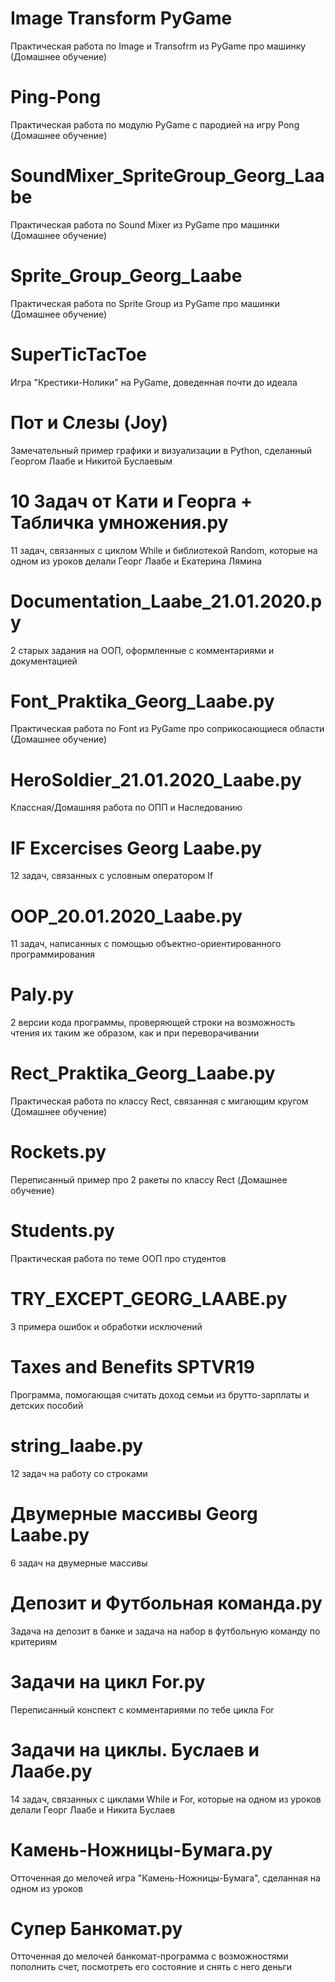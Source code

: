 # Image Transform PyGame
Практическая работа по Image и Transofrm из PyGame про машинку (Домашнее обучение)

# Ping-Pong
Практическая работа по модулю PyGame с пародией на игру Pong (Домашнее обучение)

# SoundMixer_SpriteGroup_Georg_Laabe
Практическая работа по Sound Mixer из PyGame про машинки (Домашнее обучение)

# Sprite_Group_Georg_Laabe
Практическая работа по Sprite Group из PyGame про машинки (Домашнее обучение)

# SuperTicTacToe
Игра "Крестики-Нолики" на PyGame, доведенная почти до идеала

# Пот и Слезы (Joy)
Замечательный пример графики и визуализации в Python, сделанный Георгом Лаабе и Никитой Буслаевым

# 10 Задач от Кати и Георга + Табличка умножения.py
11 задач, связанных с циклом While и библиотекой Random, которые на одном из уроков делали Георг Лаабе и Екатерина Лямина

# Documentation_Laabe_21.01.2020.py
2 старых задания на ООП, оформленные с комментариями и документацией

# Font_Praktika_Georg_Laabe.py
Практическая работа по Font из PyGame про соприкосающиеся области (Домашнее обучение)

# HeroSoldier_21.01.2020_Laabe.py
Классная/Домашняя работа по ОПП и Наследованию

# IF Excercises Georg Laabe.py
12 задач, связанных с условным оператором If

# OOP_20.01.2020_Laabe.py
11 задач, написанных с помощью объектно-ориентированного программирования

# Paly.py
2 версии кода программы, проверяющей строки на возможность чтения их таким же образом, как и при переворачивании

# Rect_Praktika_Georg_Laabe.py	
Практическая работа по классу Rect, связанная с мигающим кругом (Домашнее обучение)

# Rockets.py
Переписанный пример про 2 ракеты по классу Rect (Домашнее обучение)

# Students.py
Практическая работа по теме ООП про студентов

# TRY_EXCEPT_GEORG_LAABE.py
3 примера ошибок и обработки исключений

# Taxes and Benefits SPTVR19
Программа, помогающая считать доход семьи из брутто-зарплаты и детских пособий

# string_laabe.py
12 задач на работу со строками

# Двумерные массивы Georg Laabe.py
6 задач на двумерные массивы

# Депозит и Футбольная команда.py
Задача на депозит в банке и задача на набор в футбольную команду по критериям

# Задачи на цикл For.py
Переписанный конспект с комментариями по тебе цикла For

# Задачи на циклы. Буслаев и Лаабе.py
14 задач, связанных с циклами While и For, которые на одном из уроков делали Георг Лаабе и Никита Буслаев

# Камень-Ножницы-Бумага.py
Отточенная до мелочей игра "Камень-Ножницы-Бумага", сделанная на одном из уроков

# Супер Банкомат.py
Отточенная до мелочей банкомат-программа с возможностями пополнить счет, посмотреть его состояние и снять с него деньги
